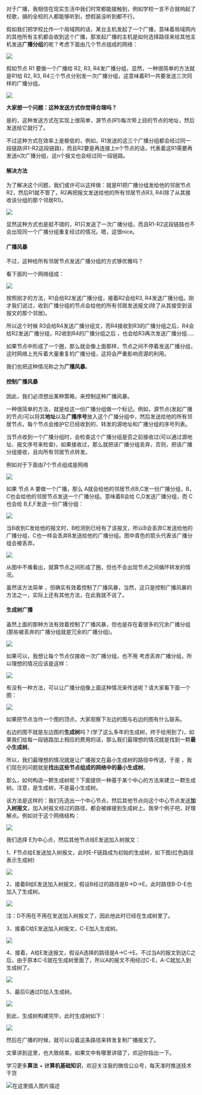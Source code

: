 对于广播，我相信在现实生活中我们时常都能接触到，例如学校一言不合就响起了校歌，搞的全校的人都能够听到，想假装没听到都不行。

假如我们把学校比作一个局域网的话，某台主机发起了一个广播，意味着局域网内的其他所有主机都会收到这个广播，那发起广播的主机是如何选择路径来给其他主机发送**广播分组**的呢？考虑下面由几个节点组成的网络：

![](https://user-gold-cdn.xitu.io/2020/1/5/16f760f2f064a553?w=392&h=366&f=png&s=14145)

假如节点 R1 要做一个广播给 R2, R3, R4发广播分组，显然，一种很简单的方法就是R1给 R2, R3, R4三个节点分别发一次广播分组，这意味着R1一共要发送三次同样的广播分组。


![](https://user-gold-cdn.xitu.io/2020/1/5/16f760f7aac02410?w=455&h=364&f=png&s=16137)

**大家想一个问题：这种发送方式你觉得合理吗？**

是的，这种发送方式在实现上很简单，源节点(R1)每次带上目的节点的地址，然后发送给它就行了。

不过这种方式在效率上是极低的，例如，R1发送的这三个广播分组都会经过同一段链路(R1-R2这段链路)，而且R2要是再连接上n个节点的话，代表着这R1需要再发送n次广播分组，这n个报文也会经过同一段链路。

#### 解决方法

为了解决这个问题，我们或许可以这样做：就是R1把广播分组发给他的邻居节点R2，然后R1就不管了，R2再把报文发送给他的所有邻居节点R3, R4(除了从其接收该分组的那个邻居R1)。

![](https://user-gold-cdn.xitu.io/2020/1/5/16f76100fef672bd?w=479&h=368&f=png&s=16171)

显然这种方式也是挺不错的，R1只发送了一次广播分组，而且R1-R2这段链路也不会出现同一个广播分组重复经过的情况。嗯，这很nice。

#### 广播风暴

不过，这种给所有邻居节点发送广播分组的方式够优雅吗？

看下面的一个网络组成：

![](https://user-gold-cdn.xitu.io/2020/1/5/16f76107120ddb88?w=338&h=284&f=png&s=10286)



按照刚才的方法，R1会给R2发送广播分组，接着R2会给R3, R4发送广播分组。刚才我们说过，收到广播分组的节点会给他的所有邻居发送报文(除了从其接受到该报文的那个邻居)。

所以这个时候 R3会给R4发送广播分组文，而R4接收到R3的广播分组之后，R4会给R2发送广播分组，R2收到R4的广播分组之后 ，也会给R3再次发送广播分组…..

如果节点中形成了一个圈，那么就会像上面那样，节点之间不停着发送广播分组，这时网络上充斥着大量重复的广播分组，这将会严重影响资源的利用。

我们也把这种情况称之为**广播风暴**。

#### 控制广播风暴

因此，我们必须想出某种策略，来控制这种广播风暴。

一种很简单的方法，就是给这一份广播分组做一个标记。例如，源节点(发起广播的节点)可以将其**地址**以及**广播序号**放入这个广播分组中，然后发送给他的所有邻居节点，每个节点会维护它已经收到的、转发的源地址和广播分组的序号列表。

当节点收到一个广播分组时，会检查这个广播分组是否之前接收过(可以通过源地址、报文序号来检查)，如果接收过，那么就把该广播分组丢弃，否则，把该广播分组接收，且向所有邻居节点转发。

例如对于下面由7个节点组成是网络


![](https://user-gold-cdn.xitu.io/2020/1/5/16f7611e2368649f?w=511&h=383&f=png&s=21169)

如果 节点 A 要做一个广播，那么 A就会给他的邻居节点B,C发一份广播分组，B，C也会给他的邻居节点发送一个广播分组。意味着B会给 C,D发送广播分组，而 C也会给 B,E,F发送一份广播分组：


![](https://user-gold-cdn.xitu.io/2020/1/5/16f76122cd7cfc8d?w=495&h=386&f=png&s=23666)

当B收到C发给他的报文时，B检测到已经有了该报文，所以B会丢弃C发送给他的广播分组，C也一样会丢弃B发送给他的广播分组。图中青色的箭头代表该广播分组会被丢弃。

![](https://user-gold-cdn.xitu.io/2020/1/5/16f76128ab69e179?w=504&h=369&f=png&s=25319)

从图中不难看出，就算节点之间形成了圈，但也不会出现节点之间循环转发的情况。

虽然该方法简单 ，但确实有效着控制了广播风暴，当然，这只是控制广播风暴的方法之一，实际上还有其他方法，在此我就不说了。

#### 生成树广播

虽然上面的那种方法有效着控制了广播风暴，但也是存在着很多的冗余广播分组(那些被丢弃的广播分组就是冗余的广播分组)。


![](https://user-gold-cdn.xitu.io/2020/1/5/16f7612faa67d643?w=504&h=369&f=png&s=25319)

如果可以，我想让每个节点仅接收一次广播分组，也不用 考虑丢弃广播分组，所以理想的情况应该是这样：


![](https://user-gold-cdn.xitu.io/2020/1/5/16f761332e37d1aa?w=492&h=377&f=png&s=23092)

有没有一种方法，可以让广播分组像上面这种情况来传送呢？请大家看下面一个图：


![](https://user-gold-cdn.xitu.io/2020/1/5/16f76136dfa2f789?w=991&h=414&f=png&s=193512)

如果把节点当作一个图的顶点，大家观察下左边的图与右边的图有什么联系。

右边的图不就是左边图的**生成树**吗？(学了这么多年的生成树，终于给用到了)，如果我们给每一段链路加上相应的费用的话，那么我们最理想的情况就是找到一颗**最小生成树**。

所以，我们最理想的情况就是让广播报文在最小生成树的路径中传送，于是 ，我们现在的问题就是**找出这些节点组成的网络中的最小生成树**。

那么，如何构造一颗生成树呢？下面提供一种基于某个中心的方法来建立一颗生成树。注意，是生成树，不是最小生成树。

该方法是这样的：我们先选出一个中心节点，然后其他节点向这个中心节点发送**加入树报文**，加入树报文经过的路径，都会被嫁接到生成树上。我举个例子吧，好理解点。例如对于这个网络结构：


![](https://user-gold-cdn.xitu.io/2020/1/5/16f7615739bf5858?w=511&h=383&f=png&s=21169)

我们选择 E为中心点，然后其他节点给E发送加入树报文：

1、F节点给E发送加入树报文，此时E-F链路成为初始的生成树，如下图(红色路径表示生成树)


![](https://user-gold-cdn.xitu.io/2020/1/5/16f7615da6c3a0af?w=537&h=366&f=png&s=21963)

2、接着B给E发送加入树报文，假设B经过的路径是B->D->E。此时路径B-D-E也加入了生成树。


![](https://user-gold-cdn.xitu.io/2020/1/5/16f761643dc523a7?w=456&h=398&f=png&s=22310)

注：D不用在不用在发送加入树报文了，因此他此时已经在生成树里了。

3、接着C给E发送加入树报文，C-E加入生成树。


![](https://user-gold-cdn.xitu.io/2020/1/5/16f76167f0b55e92?w=489&h=363&f=png&s=23146)

4、接着，A给E发送报文，假设A选择的路径是A->C->E。不过当A的报文到达C之后，由于原本C-E就在生成树里面了，所以A的报文不用经过C-E，A-C就加入到生成树了。


![](https://user-gold-cdn.xitu.io/2020/1/5/16f7616e79d47c3c?w=517&h=476&f=png&s=26127)

5、最后G通过D加入生成树。


![](https://user-gold-cdn.xitu.io/2020/1/5/16f76171bc545f79?w=466&h=369&f=png&s=24753)

到此，生成树构建完毕，此时生成树如下：

![](https://user-gold-cdn.xitu.io/2020/1/5/16f76174c29182db?w=437&h=392&f=png&s=19429)

然后在广播的时候，就可以沿着这条路径来转发复制广播报文了。

文章讲到这里，也大致结束。如果文中有哪里讲错了，欢迎你指出一下。



学习更多**算法** + **计算机基础知识**，欢迎关注我的微信公众号，每天准时推送技术干货

![在这里插入图片描述](https://img-blog.csdnimg.cn/20200306223728524.png?x-oss-process=image/watermark,type_ZmFuZ3poZW5naGVpdGk,shadow_10,text_aHR0cHM6Ly9ibG9nLmNzZG4ubmV0L20wXzM3OTA3Nzk3,size_16,color_FFFFFF,t_70)



